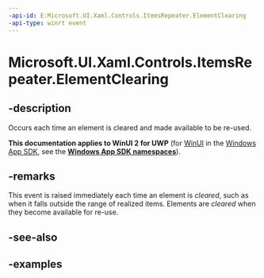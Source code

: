 ```yaml
---
-api-id: E:Microsoft.UI.Xaml.Controls.ItemsRepeater.ElementClearing
-api-type: winrt event
---
```


# Microsoft.UI.Xaml.Controls.ItemsRepeater.ElementClearing

<!--
public event Windows.Foundation.TypedEventHandler<Microsoft.UI.Xaml.Controls.ItemsRepeater,Microsoft.UI.Xaml.Controls.ItemsRepeaterElementClearingEventArgs> ElementClearing;
-->

## -description

Occurs each time an element is cleared and made available to be re-used.

**This documentation applies to WinUI 2 for UWP** (for [WinUI](/windows/apps/winui/winui3/) in the [Windows App SDK](/windows/apps/windows-app-sdk/), see the **[Windows App SDK namespaces](/windows/windows-app-sdk/api/winrt/)**).

## -remarks

This event is raised immediately each time an element is _cleared_, such as  when it falls outside the range of realized items. Elements are _cleared_ when they become available for re-use.

## -see-also

## -examples

